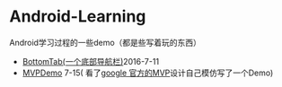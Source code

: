 # Android-Learning
Android学习过程的一些demo（都是些写着玩的东西）
- [BottomTab(一个底部导航栏)](https://github.com/Cyrilszq/Android-Learning/tree/master/BottomTab)2016-7-11 
- [MVPDemo](https://github.com/Cyrilszq/Android-Learning/tree/master/MVPDemo) 7-15(
看了[google 官方的MVP](https://github.com/Cyrilszq/Android-Learning/tree/master/MVPDemo)设计自己模仿写了一个Demo)
